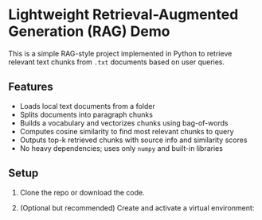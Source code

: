 # Lightweight Retrieval-Augmented Generation (RAG) Demo

This is a simple RAG-style project implemented in Python to retrieve relevant text chunks from `.txt` documents based on user queries.

## Features

- Loads local text documents from a folder
- Splits documents into paragraph chunks
- Builds a vocabulary and vectorizes chunks using bag-of-words
- Computes cosine similarity to find most relevant chunks to query
- Outputs top-k retrieved chunks with source info and similarity scores
- No heavy dependencies; uses only `numpy` and built-in libraries

## Setup

1. Clone the repo or download the code.

2. (Optional but recommended) Create and activate a virtual environment:

